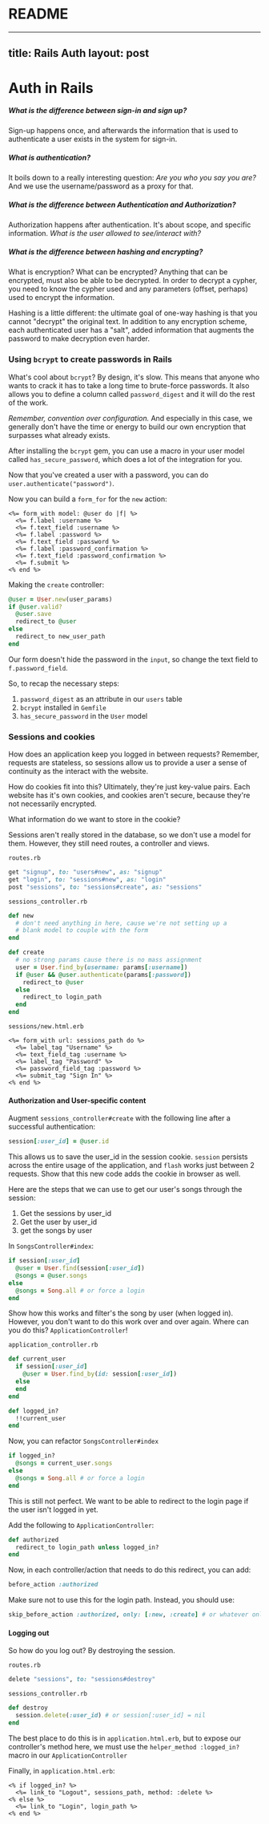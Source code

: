 # README

---
title: Rails Auth
layout: post
---

# Auth in Rails

##### What is the difference between sign-in and sign up?

Sign-up happens once, and afterwards the information that is used to authenticate a user exists in the system for sign-in.

##### What is authentication?

It boils down to a really interesting question: _Are you who you say you are?_ And we use the username/password as a proxy for that.

##### What is the difference between Authentication and Authorization?

Authorization happens after authentication. It's about scope, and specific information. _What is the user allowed to see/interact with?_

##### What is the difference between hashing and encrypting?

What is encryption? What can be encrypted? Anything that can be encrypted, must also be able to be decrypted. In order to decrypt a cypher, you need to know the cypher used and any parameters (offset, perhaps) used to encrypt the information.

Hashing is a little different: the ultimate goal of one-way hashing is that you cannot "decrypt" the original text. In addition to any encryption scheme, each authenticated user has a "salt", added information that augments the password to make decryption even harder.  

### Using `bcrypt` to create passwords in Rails
What's cool about `bcrypt`? By design, it's slow. This means that anyone who wants to crack it has to take a long time to brute-force passwords. It also allows you to define a column called `password_digest` and it will do the rest of the work.

_Remember, convention over configuration._ And especially in this case, we generally don't have the time or energy to build our own encryption that surpasses what already exists.

After installing the `bcrypt` gem, you can use a macro in your user model called `has_secure_password`, which does a lot of the integration for you. 

Now that you've created a user with a password, you can do `user.authenticate("password")`.

Now you can build a `form_for` for the `new` action:

```erb
<%= form_with model: @user do |f| %>
  <%= f.label :username %>
  <%= f.text_field :username %>
  <%= f.label :password %>
  <%= f.text_field :password %>
  <%= f.label :password_confirmation %>
  <%= f.text_field :password_confirmation %>
  <%= f.submit %>
<% end %>
```

Making the `create` controller:

```ruby
@user = User.new(user_params)
if @user.valid?
  @user.save
  redirect_to @user
else
  redirect_to new_user_path
end
```

Our form doesn't hide the password in the `input`, so change the text field to `f.password_field`.

So, to recap the necessary steps:
1. `password_digest` as an attribute in our `users` table
2. `bcrypt` installed in `Gemfile`
3. `has_secure_password` in the `User` model

### Sessions and cookies
How does an application keep you logged in between requests? Remember, requests are stateless, so sessions allow us to provide a user a sense of continuity as the interact with the website.  

How do cookies fit into this? Ultimately, they're just key-value pairs. Each website has it's own cookies, and  cookies aren't secure, because they're not necessarily encrypted.

What information do we want to store in the cookie?

Sessions aren't really stored in the database, so we don't use a model for them. However, they still need routes, a controller and views.

`routes.rb `
```ruby
get "signup", to: "users#new", as: "signup"
get "login", to: "sessions#new", as: "login"
post "sessions", to: "sessions#create", as: "sessions"
```

`sessions_controller.rb`
```ruby
def new
  # don't need anything in here, cause we're not setting up a
  # blank model to couple with the form
end

def create
  # no strong params cause there is no mass assignment
  user = User.find_by(username: params[:username])
  if @user && @user.authenticate(params[:password])
    redirect_to @user
  else
    redirect_to login_path
  end
end
```


`sessions/new.html.erb`



```erb
<%= form_with url: sessions_path do %>
  <%= label_tag "Username" %>
  <%= text_field_tag :username %>
  <%= label_tag "Password" %>
  <%= password_field_tag :password %>
  <%= submit_tag "Sign In" %>
<% end %>
```

#### Authorization and User-specific content 


Augment `sessions_controller#create` with the following line after a successful authentication:
```ruby
session[:user_id] = @user.id
```
This allows us to save the user_id in the session cookie. `session` persists across the entire usage of the application, and `flash` works just between 2 requests. Show that this new code adds the cookie in browser as well.

Here are the steps that we can use to get our user's songs through the session:
1. Get the sessions by user_id
2. Get the user by user_id
3. get the songs by user

In `SongsController#index`:
```ruby
if session[:user_id]
  @user = User.find(session[:user_id])
  @songs = @user.songs
else
  @songs = Song.all # or force a login
end
```
Show how this works and filter's the song by user (when logged in). However, you don't want to do this work over and over again. Where can you do this? `ApplicationController`!

`application_controller.rb`

```ruby
def current_user
  if session[:user_id]
    @user = User.find_by(id: session[:user_id])
  else
  end
end

def logged_in?
  !!current_user
end
```

Now, you can refactor `SongsController#index`
```ruby
if logged_in?
  @songs = current_user.songs
else
  @songs = Song.all # or force a login
end
```
This is still not perfect. We want to be able to redirect to the login page if the user isn't logged in yet.

Add the following to `ApplicationController`:
```ruby
def authorized
  redirect_to login_path unless logged_in?
end
```

Now, in each controller/action that needs to do this redirect, you can add:
```ruby
before_action :authorized
```
Make sure not to use this for the login path. Instead, you should use:
```ruby
skip_before_action :authorized, only: [:new, :create] # or whatever onlys you need
```

#### Logging out 

So how do you log out? By destroying the session.

`routes.rb`
```ruby
delete "sessions", to: "sessions#destroy"
```

`sessions_controller.rb`
```ruby
def destroy
  session.delete(:user_id) # or session[:user_id] = nil
end
```

The best place to do this is in `application.html.erb`, but to expose our controller's method here, we must use the `helper_method :logged_in?` macro in our `ApplicationController`

Finally, in `application.html.erb`:

```erb
<% if logged_in? %>
  <%= link_to "Logout", sessions_path, method: :delete %>
<% else %>
  <%= link_to "Login", login_path %>
<% end %>
```

